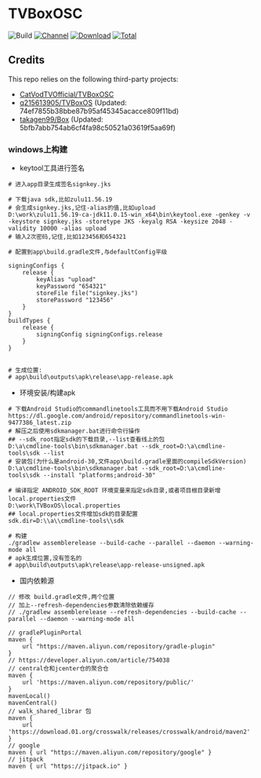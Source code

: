 # TVBoxOSC

![Build](https://shields.io/github/actions/workflow/status/o0HalfLife0o/TVBoxOSC/test.yml?branch=master&logo=github&label=Build)
[![Channel](https://img.shields.io/badge/Follow-Telegram-blue.svg?logo=telegram)](https://t.me/TVBoxOSC)
[![Download](https://img.shields.io/github/v/release/o0HalfLife0o/TVBoxOSC?color=orange&logoColor=orange&label=Download&logo=DocuSign)](https://github.com/o0HalfLife0o/TVBoxOSC/releases/latest) 
[![Total](https://shields.io/github/downloads/o0HalfLife0o/TVBoxOSC/total?logo=Bookmeter&label=Counts&logoColor=yellow&color=yellow)](https://github.com/o0HalfLife0o/TVBoxOSC/releases)

## Credits
This repo relies on the following third-party projects:
- [CatVodTVOfficial/TVBoxOSC](https://github.com/CatVodTVOfficial/TVBoxOSC)
- [q215613905/TVBoxOS](https://github.com/q215613905/TVBoxOS) (Updated: 74ef7855b38bbe87b95af45345acacce809f11bd)
- [takagen99/Box](https://github.com/takagen99/Box) (Updated: 5bfb7abb754ab6cf4fa98c50521a03619f5aa69f)


### windows上构建

- keytool工具进行签名

```shell
# 进入app目录生成签名signkey.jks

# 下载java sdk,比如zulu11.56.19
# 会生成signkey.jks,记住-alias的值,比如upload
D:\work\zulu11.56.19-ca-jdk11.0.15-win_x64\bin\keytool.exe -genkey -v -keystore signkey.jks -storetype JKS -keyalg RSA -keysize 2048 -validity 10000 -alias upload
# 输入2次密码,记住,比如123456和654321

# 配置到app\build.gradle文件,与defaultConfig平级

signingConfigs {
    release {
        keyAlias "upload"
        keyPassword "654321"
        storeFile file("signkey.jks")
        storePassword "123456"
    }
}
buildTypes {
    release {
        signingConfig signingConfigs.release
    }
}


# 生成位置:
# app\build\outputs\apk\release\app-release.apk
```

- 环境安装/构建apk

```shell
# 下载Android Studio的commandlinetools工具而不用下载Android Studio
https://dl.google.com/android/repository/commandlinetools-win-9477386_latest.zip
# 解压之后使用sdkmanager.bat进行命令行操作
## --sdk_root指定sdk的下载目录,--list查看线上的包
D:\a\cmdline-tools\bin\sdkmanager.bat --sdk_root=D:\a\cmdline-tools\sdk --list
# 安装包(为什么是android-30,文件app\build.gradle里面的compileSdkVersion)
D:\a\cmdline-tools\bin\sdkmanager.bat --sdk_root=D:\a\cmdline-tools\sdk --install "platforms;android-30"

# 编译指定 ANDROID_SDK_ROOT 环境变量来指定sdk目录,或者项目根目录新增local.properties文件
D:\work\TVBoxOS\local.properties
## local.properties文件增加sdk的目录配置
sdk.dir=D:\\a\\cmdline-tools\\sdk

# 构建
./gradlew assemblerelease --build-cache --parallel --daemon --warning-mode all
# apk生成位置,没有签名的
# app\build\outputs\apk\release\app-release-unsigned.apk
```

- 国内依赖源

```
// 修改 build.gradle文件,两个位置
// 加上--refresh-dependencies参数清除依赖缓存
// ./gradlew assemblerelease --refresh-dependencies --build-cache --parallel --daemon --warning-mode all

// gradlePluginPortal
maven {
    url "https://maven.aliyun.com/repository/gradle-plugin"
}
// https://developer.aliyun.com/article/754038
// central仓和jcenter仓的聚合仓
maven {
    url 'https://maven.aliyun.com/repository/public/'
}
mavenLocal()
mavenCentral()
// walk_shared_librar 包
maven {
    url 'https://download.01.org/crosswalk/releases/crosswalk/android/maven2'
}
// google
maven { url "https://maven.aliyun.com/repository/google" }
// jitpack
maven { url "https://jitpack.io" }
```
